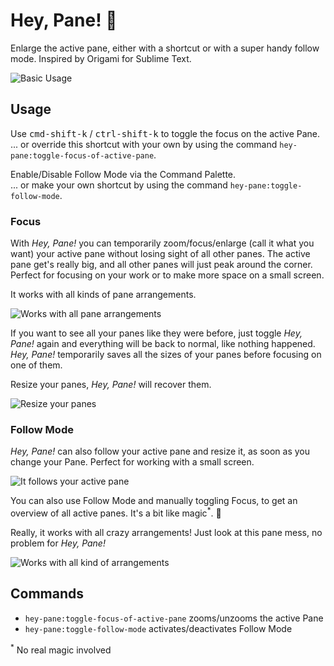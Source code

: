 # Hey, Pane! 👋

Enlarge the active pane, either with a shortcut or with a super handy follow mode. Inspired by Origami for Sublime Text.

![Basic Usage](https://timomeh.github.io/hey-pane/zero.gif?raw=true)

## Usage

Use <kbd>cmd-shift-k</kbd> / <kbd>ctrl-shift-k</kbd> to toggle the focus on the active Pane.  
... or override this shortcut with your own by using the command `hey-pane:toggle-focus-of-active-pane`.

Enable/Disable Follow Mode via the Command Palette.  
... or make your own shortcut by using the command `hey-pane:toggle-follow-mode`.

### Focus

With _Hey, Pane!_ you can temporarily zoom/focus/enlarge (call it what you want) your active pane without losing sight of all other panes. The active pane get's really big, and all other panes will just peak around the corner. Perfect for focusing on your work or to make more space on a small screen.

It works with all kinds of pane arrangements.

![Works with all pane arrangements](https://timomeh.github.io/hey-pane/two.gif?raw=true)

If you want to see all your panes like they were before, just toggle _Hey, Pane!_ again and everything will be back to normal, like nothing happened. _Hey, Pane!_ temporarily saves all the sizes of your panes before focusing on one of them.

Resize your panes, _Hey, Pane!_ will recover them.

![Resize your panes](https://timomeh.github.io/hey-pane/one.gif?raw=true)

### Follow Mode

_Hey, Pane!_ can also follow your active pane and resize it, as soon as you change your Pane. Perfect for working with a small screen.

![It follows your active pane](https://timomeh.github.io/hey-pane/four.gif?raw=true)

You can also use Follow Mode and manually toggling Focus, to get an overview of all active panes. It's a bit like magic<sup>\*</sup>. 💫

Really, it works with all crazy arrangements! Just look at this pane mess, no problem for _Hey, Pane!_

![Works with all kind of arrangements](https://timomeh.github.io/hey-pane/five.gif?raw=true)



## Commands

- `hey-pane:toggle-focus-of-active-pane` zooms/unzooms the active Pane
- `hey-pane:toggle-follow-mode` activates/deactivates Follow Mode


<sup>\*</sup> No real magic involved

